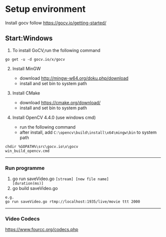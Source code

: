 
# Setup environment

Install gocv follow https://gocv.io/getting-started/


## Start:Windows
1. To install GoCV,run the following command
```
go get -u -d gocv.io/x/gocv
```


2. Install MinGW
	* download http://mingw-w64.org/doku.php/download
	* install and set bin to system path


3. Install CMake
	* download https://cmake.org/download/
	* install and set bin to system path


4. Install OpenCV 4.4.0 (use windows cmd)
    * run the following command
    * after install, add <code>C:\opencv\build\install\x64\mingw\bin</code> to system path
```
chdir %GOPATH%\src\gocv.io\x\gocv
win_build_opencv.cmd
``` 

----

### Run programme
1. go run saveVideo.go <code>[stream] [new file name] [duration(ms)]</code>
2. go build saveVideo.go
```  
e.g.  
go run saveVideo.go rtmp://localhost:1935/live/movie ttt 2000
```

----
### Video Codecs
https://www.fourcc.org/codecs.php